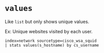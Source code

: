 # `values`

Like `list` but only shows unique values.

Ex: Unique websites visited by each user.

```
index=network sourcetype=cisco_wsa_squid
| stats values(s_hostname) by cs_username
```
